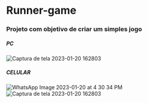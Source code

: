# Runner-game
### Projeto com objetivo de criar um simples jogo
##### PC
![Captura de tela 2023-01-20 162803](https://user-images.githubusercontent.com/113395171/213788576-0a8900f7-73b0-4c45-bf96-1080e4d113eb.png)
##### CELULAR
![WhatsApp Image 2023-01-20 at 4 30 34 PM](https://user-images.githubusercontent.com/113395171/213788822-f71fc06c-6a1b-4a93-aee7-14135549a9e2.jpeg)
![Captura de tela 2023-01-20 162803](https://user-images.githubusercontent.com/113395171/213788853-acf9b54d-6a49-49ae-8f9e-90d453e26e79.png)
